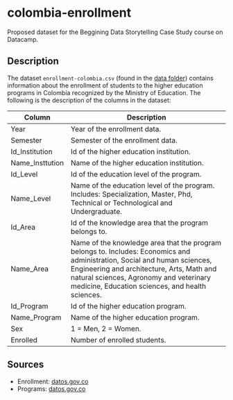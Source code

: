 # colombia-enrollment

Proposed dataset for the Beggining Data Storytelling Case Study course on Datacamp.

## Description

The dataset `enrollment-colombia.csv` (found in the [data folder](https://github.com/camartinezbu/colombia-enrollment/blob/main/data/final/)) contains information about the enrollment of students to the higher education programs in Colombia recognized by the Ministry of Education. The following is the description of the columns in the dataset:

| Column          | Description                                                                                                                                                                                                                                                          |
|-----------------|----------------------------------------------------------------------------------------------------------------------------------------------------------------------------------------------------------------------------------------------------------------------|
| Year            | Year of the enrollment data.                                                                                                                                                                                                                                         |
| Semester        | Semester of the enrollment data.                                                                                                                                                                                                                                     |
| Id_Institution  | Id of the higher education institution.                                                                                                                                                                                                                              |
| Name_Insttution | Name of the higher education institution.                                                                                                                                                                                                                            |
| Id_Level        | Id of the education level of the program.                                                                                                                                                                                                                            |
| Name_Level      | Name of the education level of the program. Includes: Specialization, Master, Phd, Technical or Technological and Undergraduate.                                                                                                                                     |
| Id_Area         | Id of the knowledge area that the program belongs to.                                                                                                                                                                                                                |
| Name_Area       | Name of the knowledge area that the program belongs to. Includes: Economics and administration, Social and human sciences, Engineering and architecture, Arts, Math and natural sciences, Agronomy and veterinary medicine, Education sciences, and health sciences. |
| Id_Program      | Id of the higher education program.                                                                                                                                                                                                                                  |
| Name_Program    | Name of the higher education program.                                                                                                                                                                                                                                |
| Sex             | 1 = Men, 2 = Women.                                                                                                                                                                                                                                                  |
| Enrolled        | Number of enrolled students.                                                                                                                                                                                                                                         |

## Sources

- Enrollment: [datos.gov.co](https://www.datos.gov.co/Educaci-n/MEN_MATRICULA_ESTADISTICA_ES/5wck-szir/data)
- Programs: [datos.gov.co](https://www.datos.gov.co/Educaci-n/MEN_PROGRAMAS_DE_EDUCACI-N_SUPERIOR/upr9-nkiz/data)
